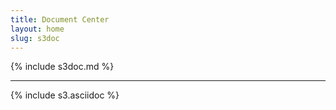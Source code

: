 ```yaml
---
title: Document Center
layout: home
slug: s3doc
---
```



{% include s3doc.md %}
<hr>
{% include s3.asciidoc %}